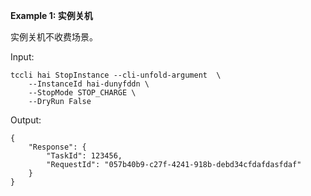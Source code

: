 **Example 1: 实例关机**

实例关机不收费场景。

Input: 

```
tccli hai StopInstance --cli-unfold-argument  \
    --InstanceId hai-dunyfddn \
    --StopMode STOP_CHARGE \
    --DryRun False
```

Output: 
```
{
    "Response": {
        "TaskId": 123456,
        "RequestId": "057b40b9-c27f-4241-918b-debd34cfdafdasfdaf"
    }
}
```

